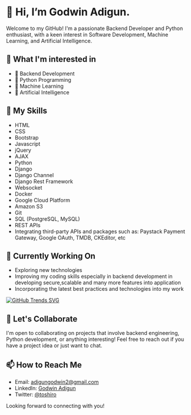 # 👋 Hi, I’m Godwin Adigun.

Welcome to my GitHub! I'm a passionate Backend Developer and Python enthusiast, with a keen interest in Software Development, Machine Learning, and Artificial Intelligence.

## 👀 What I'm interested in

- 🚀 Backend Development
- 🐍 Python Programming
- 🤖 Machine Learning
- 🧠 Artificial Intelligence

## 🌱 My Skills

- HTML
- CSS
- Bootstrap
- Javascript
- jQuery
- AJAX
- Python
- Django
- Django Channel
- Django Rest Framework
- Websocket
- Docker
- Google Cloud Platform
- Amazon S3
- Git
- SQL (PostgreSQL, MySQL)
- REST APIs
- Integrating third-party APIs and packages such as: Paystack Payment Gateway, Google OAuth, TMDB, CKEditor, etc

## 💼 Currently Working On

- Exploring new technologies
- Improving my coding skills especially in backend development in developing secure,scalable and many more features into application
- Incorporating the latest best practices and technologies into my work

[![GitHub Trends SVG](https://api.githubtrends.io/user/svg/goddy01/langs)](https://githubtrends.io)

## 💞 Let's Collaborate

I'm open to collaborating on projects that involve backend engineering, Python development, or anything interesting! Feel free to reach out if you have a project idea or just want to chat.

## 📫 How to Reach Me

- Email: adigungodwin2@gmail.com
- LinkedIn: [Godwin Adigun](https://linkedin.com/in/godwin-adigun-b5a138219)
- Twitter: [@toshiro](https://twitter.com/toshirothethird)

Looking forward to connecting with you!

<!---
Goddy01/Goddy01 is a ✨ special ✨ repository because its `README.md` (this file) appears on your GitHub profile.
You can click the Preview link to take a look at your changes.
--->
